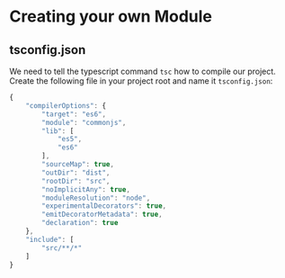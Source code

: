 # Creating your own Module

## tsconfig.json

We need to tell the typescript command `tsc` how to compile our project. Create the following file in your project root and name it `tsconfig.json`:

```typescript
{
    "compilerOptions": {
        "target": "es6",
        "module": "commonjs",
        "lib": [
            "es5",
            "es6"
        ],
        "sourceMap": true,
        "outDir": "dist",
        "rootDir": "src",
        "noImplicitAny": true,
        "moduleResolution": "node",
        "experimentalDecorators": true,
        "emitDecoratorMetadata": true,
        "declaration": true
    },
    "include": [
        "src/**/*"
    ]
}
```

